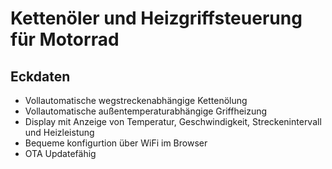 # Kettenöler und Heizgriffsteuerung für Motorrad

## Eckdaten
- Vollautomatische wegstreckenabhängige Kettenölung
- Vollautomatische außentemperaturabhängige Griffheizung
- Display mit Anzeige von Temperatur, Geschwindigkeit, Streckenintervall und Heizleistung
- Bequeme konfigurtion über WiFi im Browser
- OTA Updatefähig
